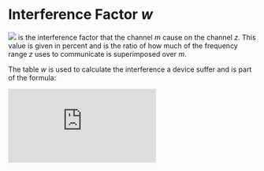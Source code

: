# Interference Factor *w*

 <img src="http://latex.codecogs.com/gif.latex?%5Clarge%20w%5E%7Bz%2Cm%7D" /> is the interference factor that the channel *m* cause on the channel *z*. This value is given in percent and is the ratio of how much of the frequency range *z* uses to communicate is superimposed over *m*.

 The table *w* is used to calculate the interference a device suffer and is part of the formula:

 ![equation](http://latex.codecogs.com/gif.latex?%5Clarge%20I_%7Bi%2Cj%7D%5E%7Bz%2Cm%7D%20%3D%20%5Cfrac%7Bw%5E%7Bz%2Cm%7D%20%5Ctimes%20P_%7Bj%7D%5E%7Bm%7D%7D%7BPL%28d_%7Bi%2Cj%7D%29%7D)